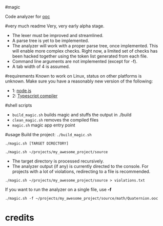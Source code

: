 #magic

Code analyzer for [ooc](http://ooc-lang.org)

#very much readme
Very, very early alpha stage.
* The lexer must be improved and streamlined.
* A parse tree is yet to be implemented.
* The analyzer will work with a proper parse tree, once implemented.
This will enable more complex checks. Right now, a limited set of checks has been hacked together using the
token list generated from each file.
* Command line arguments are not implemented (except for -f).
* A tab width of 4 is assumed.

#requirements
Known to work on Linux, status on other platforms is unknown.
Make sure you have a reasonably new version of the following:
* 1: [node.js](http://nodejs.org/)
* 2: [Typescript compiler](http://www.typescriptlang.org/)

#shell scripts
* ```build_magic.sh``` builds magic and stuffs the output in ./build
* ```clean_magic.sh``` removes the compiled files
* ```magic.sh``` magic app entry point

#usage
Build the project: ```./build_magic.sh```

```
./magic.sh [TARGET DIRECTORY]
```
```
./magic.sh ~/projects/my_awesome_project/source
```
* The target directory is processed recursively.
* The analyzer output (if any) is currently directed to the console. For projects
with a lot of violations, redirecting to a file is recommended.
```
./magic.sh ~/projects/my_awesome_project/source > violations.txt
```
If you want to run the analyzer on a single file, use __-f__
```
./magic.sh -f ~/projects/my_awesome_project/source/math/Quaternion.ooc
```

# credits
